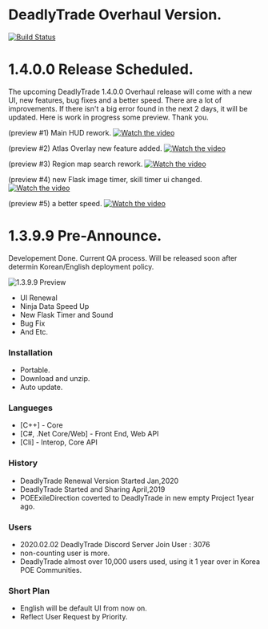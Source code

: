 # DeadlyTrade Overhaul Version.
[![Build Status](https://travis-ci.org/joemccann/dillinger.svg?branch=master)](https://travis-ci.org/joemccann/dillinger)

# 1.4.0.0 Release Scheduled.
The upcoming DeadlyTrade 1.4.0.0 Overhaul release will come with a new UI, new features, bug fixes and a better speed. There are a lot of improvements. If there isn't a big error found in the next 2 days, it will be updated.
Here is work in progress some preview. Thank you.

(preview #1) Main HUD rework.
[![Watch the video](https://postfiles.pstatic.net/MjAyMDAyMTNfMTUx/MDAxNTgxNTMwNTg1Mzc3.FFWw_SfHrU1IaNDnGArMz2uy7QCnoR5IAdsAZxWcjC4g.uhQyyNZe9y2sch0qBdNNUqMEjbVv2F19udQvLxiDaN4g.PNG.eocsdev2/image.png?type=w773)](https://youtu.be/CC-UjKUfOpY)

(preview #2) Atlas Overlay new feature added.
[![Watch the video](https://postfiles.pstatic.net/MjAyMDAyMTNfNjUg/MDAxNTgxNTMwNjk1NDA0.02lfDR79X4qIkEL-rzAjZK0gMqIHrTsLRXRf0b3SpMEg.Qmkzb9Lg9pqZzKNYHKKgUDGGe24OBgMlKh2w301JlA0g.PNG.eocsdev2/2020_0213_002.png?type=w773)](https://youtu.be/MVxWsaGGbGA)

(preview #3) Region map search rework.
[![Watch the video](https://postfiles.pstatic.net/MjAyMDAyMTNfMjY5/MDAxNTgxNTMwNzQzNDc4.1mNXRgYY8RcExre1ucm-npY4y_2XUHc7NlM1d6MlyAsg.9JZk69ix7UaOHdRVG72ZDNZ5kqG6EJkIRmNDwFM-0Yog.PNG.eocsdev2/2020_0213_003.png?type=w773)](https://youtu.be/g_I0g5u9Hqc)

(preview #4) new Flask image timer, skill timer ui changed.
[![Watch the video](https://postfiles.pstatic.net/MjAyMDAyMTNfODkg/MDAxNTgxNTM1MTg3MTI2.9VteEcqMrnmpsN2lPggXszyHB5SdaE04PuO443My274g.f0U6wti9o1BGF3anb43FYXDWArZx-49GEHWX-i5gng0g.PNG.eocsdev2/2020_0213_004.png?type=w773)](https://youtu.be/M1R05mVXYcY)

(preview #5) a better speed.
[![Watch the video](https://postfiles.pstatic.net/MjAyMDAyMTNfMjUx/MDAxNTgxNTM1NjkwMTAz.hYn_oQIDueeeKBnv_JtCI1MSy_a8dsLn8qboFKagrk8g.0vZCPSyojgZJNcz5X-OMfhW345OJ_9MGBjIRfNXsTG8g.PNG.eocsdev2/2020_0213_005.png?type=w773)](https://youtu.be/a5axIiNkzXo)

# 1.3.9.9 Pre-Announce.
Developement Done. Current QA process. Will be released soon after determin Korean/English deployment policy.

![1.3.9.9 Preview](https://postfiles.pstatic.net/MjAyMDAyMDVfMzYg/MDAxNTgwODQ0ODgyODMx.Qomj0yEhGPG0l42LpB6yCNceGtzDRqtQzw1exiEblHIg.tQ_9fGCqn4LIh6tq3Odt-gYPAJWkUZuRbQLIZ0AOYt0g.JPEG.eocsdev2/new_main_hud.jpg?type=w773)
- UI Renewal
- Ninja Data Speed Up
- New Flask Timer and Sound
- Bug Fix
- And Etc.
### Installation
- Portable.
- Download and unzip.
- Auto update.
### Langueges
* [C++] - Core
* [C#, .Net Core/Web] - Front End, Web API
* [Cli] - Interop, Core API
### History
- DeadlyTrade Renewal Version Started Jan,2020
- DeadlyTrade Started and Sharing April,2019
- POEExileDirection coverted to DeadlyTrade in new empty Project 1year ago.
### Users
- 2020.02.02 DeadlyTrade Discord Server Join User : 3076
- non-counting user is more.
- DeadlyTrade almost over 10,000 users used, using it 1 year over in Korea POE Communities.
### Short Plan
- English will be default UI from now on.
- Reflect User Request by Priority.
